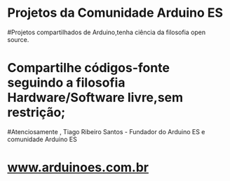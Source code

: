 # Projetos da Comunidade Arduino ES 


#Projetos compartilhados de Arduino,tenha ciência da filosofia open source.

# Compartilhe códigos-fonte seguindo a filosofia Hardware/Software livre,sem restrição;

#Atenciosamente , Tiago Ribeiro Santos - Fundador do Arduino ES e comunidade Arduino ES


# www.arduinoes.com.br
